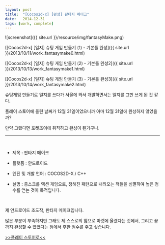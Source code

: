 ```yaml
---
layout: post
title:  "[Cocos2d-x] [완성] 판타지 메이크"
date:   2014-12-31
tags: [work, complete]
---
```


![screenshot]({{ site.url }}/resource/img/fantasyMake.png)


[[Cocos2d-x] [일지] 슈팅 게임 만들기 (1) - 기본틀 완성]({{ site.url }}/2013/10/11/work_fantasymake0.html)

[[Cocos2d-x] [일지] 슈팅 게임 만들기 (2) - 기본틀 완성2]({{ site.url }}/2013/10/13/work_fantasymake1.html)

[[Cocos2d-x] [일지] 슈팅 게임 만들기 (3) - 기본틀 완성3]({{ site.url }}/2013/10/14/work_fantasymake2.html)

슈팅게임 만들기로 일지를 쓰다가 서울에 와서 개발하면서는 일지를 그만 쓰게 된 것 같다.

플레이 스토어에 올린 날짜가 12월 31일이었으니까 아마 12월 31일에 완성하지 않았을까?

만약 그랬다면 포켓조이에 취직하고 완성이 된거구나.

--------------------------------------

<br/>

- 제목 : 판타지 메이크

- 플랫폼 : 안드로이드

- 엔진 및 개발 언어 : COCOS2D-X / C++

- 설명 : 종스크롤 액션 게임으로, 정해진 패턴으로 내려오는 적들을 섬멸하여 높은 점수를 얻는 것이 목적입니다.

<br/>

  제 안드로이드 초도작, 판타지 메이크입니다.

  많은 부분이 부족하지만 그래도 제 스스로의 힘으로 마켓에 올렸다는 것에서, 그리고 끝까지 완성할 수 있었다는 점에서 후한 점수를 주고 싶습니다.

[>>플레이 스토어로<<](https://play.google.com/store/apps/details?id=delight.fantasymake)
